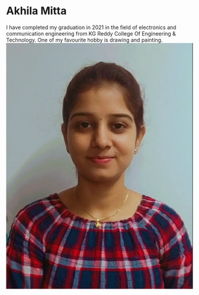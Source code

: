 # Akhila Mitta
I have completed my graduation in 2021 in the field of electronics and communication engineering from KG Reddy College Of Engineering & Technology. One of my favourite hobby is drawing and painting.
![photo](mypic.jpg)